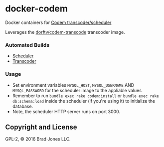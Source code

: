 # docker-codem

Docker containers for [Codem transcoder/scheduler](http://transcodem.com/)

Leverages the [dorftv/codem-transcode](https://github.com/dorftv/docker-codem-transcode)
transcoder image.

### Automated Builds

* [Scheduler](https://hub.docker.com/r/bradjonesllc/codem-scheduler/)
* [Transcoder](https://hub.docker.com/r/bradjonesllc/codem-transcoder/)

### Usage

* Set environment variables `MYSQL_HOST`, `MYSQL_USERNAME` AND `MYSQL_PASSWORD`
    for the scheduler image to the appliable values
* Remember to run `bundle exec rake codem:install` or `bundle exec rake db:schema:load`
    inside the scheduler (if you're using it) to initialize the database.
* Note, the scheduler HTTP server runs on port 3000.

## Copyright and License

GPL-2, &copy; 2016 Brad Jones LLC.

